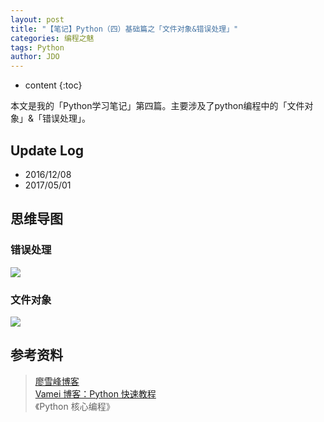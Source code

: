 ```yaml
---
layout: post
title: "【笔记】Python（四）基础篇之「文件对象&错误处理」"
categories: 编程之魅
tags: Python
author: JDO
---
```


* content
{:toc}

本文是我的「Python学习笔记」第四篇。主要涉及了python编程中的「文件对象」&「错误处理」。




## Update Log
- 2016/12/08
- 2017/05/01

## 思维导图

### 错误处理
![](https://raw.githubusercontent.com/woaielf/woaielf.github.io/master/_posts/Pic/1612/161208-1.png)

### 文件对象
![](https://raw.githubusercontent.com/woaielf/woaielf.github.io/master/_posts/Pic/1612/161208-2.png)



## 参考资料
> [廖雪峰博客](http://www.liaoxuefeng.com/wiki/001374738125095c955c1e6d8bb493182103fac9270762a000) <br>
[Vamei 博客：Python 快速教程](http://www.cnblogs.com/vamei/archive/2012/09/13/2682778.html) <br>
《Python 核心编程》


